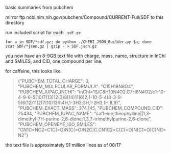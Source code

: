 basic summaries from pubchem

mirror ftp.ncbi.nlm.nih.gov/pubchem/Compound/CURRENT-Full/SDF to this directory

run included script for each `.sdf.gz`

    for a in SDF/*sdf.gz; do python ./ChEBI_JSON_Builder.py $a; done
    zcat SDF/*json.gz | gzip - > SDF.json.gz

you now have an 8-9GB text file with charge, mass, name, structure in InChI and SMILES, and CID, one compound per line.

for caffeine, this looks like:

 > {"PUBCHEM_TOTAL_CHARGE": 0, "PUBCHEM_MOLECULAR_FORMULA": "C15H18N8O4", "PUBCHEM_IUPAC_INCHI": "InChI=1S/C8H10N4O2.C7H8N4O2/c1-10-4-9-6-5(10)7(13)12(3)8(14)11(6)2;1-10-5-4(8-3-9-5)6(12)11(2)7(10)13/h4H,1-3H3;3H,1-2H3,(H,8,9)", "PUBCHEM_EXACT_MASS": 374.145, "PUBCHEM_COMPOUND_CID": 25434, "PUBCHEM_IUPAC_NAME": "caffeine;theophylline||1,3-dimethyl-7H-purine-2,6-dione;1,3,7-trimethylpurine-2,6-dione", "PUBCHEM_OPENEYE_ISO_SMILES": "CN1C=NC2=C1C(=O)N(C(=O)N2C)C.CN1C2=C(C(=O)N(C1=O)C)NC=N2"}

the text file is approximately 91 million lines as of 08/17
